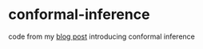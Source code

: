 # conformal-inference
 
code from my [blog post](https://yasenov.com/2023/12/a-brief-introduction-to-conformal-inference/) introducing conformal inference
